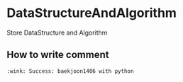 # DataStructureAndAlgorithm
Store DataStructure and Algorithm

## How to write comment
``:wink: Success: baekjoon1406 with python``